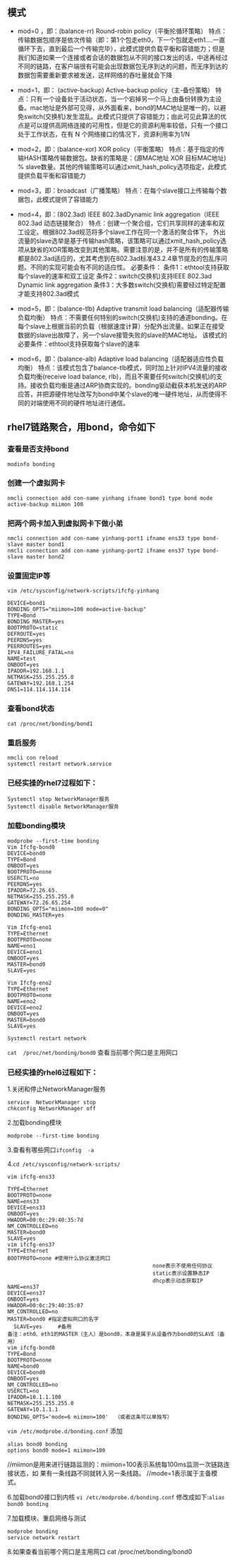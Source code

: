 ## 模式
- mod=0 ，即：(balance-rr) Round-robin policy（平衡抡循环策略）
特点：传输数据包顺序是依次传输（即：第1个包走eth0，下一个包就走eth1….一直循环下去，直到最后一个传输完毕），此模式提供负载平衡和容错能力；但是我们知道如果一个连接或者会话的数据包从不同的接口发出的话，中途再经过不同的链路，在客户端很有可能会出现数据包无序到达的问题，而无序到达的数据包需要重新要求被发送，这样网络的吞吐量就会下降

- mod=1，即： (active-backup) Active-backup policy（主-备份策略）
特点：只有一个设备处于活动状态，当一个宕掉另一个马上由备份转换为主设备。mac地址是外部可见得，从外面看来，bond的MAC地址是唯一的，以避免switch(交换机)发生混乱。此模式只提供了容错能力；由此可见此算法的优点是可以提供高网络连接的可用性，但是它的资源利用率较低，只有一个接口处于工作状态，在有 N 个网络接口的情况下，资源利用率为1/N

- mod=2，即：(balance-xor) XOR policy（平衡策略）
特点：基于指定的传输HASH策略传输数据包。缺省的策略是：(源MAC地址 XOR 目标MAC地址) % slave数量。其他的传输策略可以通过xmit_hash_policy选项指定，此模式提供负载平衡和容错能力

- mod=3，即：broadcast（广播策略）
特点：在每个slave接口上传输每个数据包，此模式提供了容错能力

- mod=4，即：(802.3ad) IEEE 802.3adDynamic link aggregation（IEEE 802.3ad 动态链接聚合）
特点：创建一个聚合组，它们共享同样的速率和双工设定。根据802.3ad规范将多个slave工作在同一个激活的聚合体下。
外出流量的slave选举是基于传输hash策略，该策略可以通过xmit_hash_policy选项从缺省的XOR策略改变到其他策略。需要注意的是，并不是所有的传输策略都是802.3ad适应的，尤其考虑到在802.3ad标准43.2.4章节提及的包乱序问题。不同的实现可能会有不同的适应性。
必要条件：
条件1：ethtool支持获取每个slave的速率和双工设定
条件2：switch(交换机)支持IEEE 802.3ad Dynamic link aggregation
条件3：大多数switch(交换机)需要经过特定配置才能支持802.3ad模式

- mod=5，即：(balance-tlb) Adaptive transmit load balancing（适配器传输负载均衡）
特点：不需要任何特别的switch(交换机)支持的通道bonding。在每个slave上根据当前的负载（根据速度计算）分配外出流量。如果正在接受数据的slave出故障了，另一个slave接管失败的slave的MAC地址。
该模式的必要条件：ethtool支持获取每个slave的速率

- mod=6，即：(balance-alb) Adaptive load balancing（适配器适应性负载均衡）
特点：该模式包含了balance-tlb模式，同时加上针对IPV4流量的接收负载均衡(receive load balance, rlb)，而且不需要任何switch(交换机)的支持。接收负载均衡是通过ARP协商实现的。bonding驱动截获本机发送的ARP应答，并把源硬件地址改写为bond中某个slave的唯一硬件地址，从而使得不同的对端使用不同的硬件地址进行通信。
 
## rhel7链路聚合，用bond，命令如下
### 查看是否支持bond
```
modinfo bonding
```
### 创建一个虚拟网卡
```
nmcli connection add con-name yinhang ifname bond1 type bond mode active-backup miimon 100
```
### 把两个网卡加入到虚拟网卡下做小弟
```
nmcli connection add con-name yinhang-port1 ifname ens33 type bond-slave master bond1
nmcli connection add con-name yinhang-port2 ifname ens37 type bond-slave master bond2
```
### 设置固定IP等
```
vim /etc/sysconfig/network-scripts/ifcfg-yinhang
```
```
DEVICE=bond1
BONDING_OPTS="miimon=100 mode=active-backup"
TYPE=Bond
BONDING_MASTER=yes
BOOTPROTO=static
DEFROUTE=yes
PEERDNS=yes
PEERROUTES=yes
IPV4_FAILURE_FATAL=no
NAME=test
ONBOOT=yes
IPADDR=192.168.1.1
NETMASK=255.255.255.0
GATEWAY=192.168.1.254
DNS1=114.114.114.114
```

### 查看bond状态
```
cat /proc/net/bonding/bond1
```
### 重启服务
```
nmcli con reload
systemctl restart network.service
```

### 已经实操的rhel7过程如下：
```
Systemctl stop NetworkManager服务
Systemctl disable NetworkManager服务
```

### 加载bonding模块
```
modprobe --first-time bonding
Vim Ifcfg-bond0
DEVICE=bond0
TYPE=Bond
ONBOOT=yes
BOOTPROTO=none
USERCTL=no
PEERDNS=yes
IPADDR=72.26.65.
NETMASK=255.255.255.0
GATEWAY=72.26.65.254
BONDING_OPTS="miimon=100 mode=0"
BONDING_MASTER=yes
 
Vim Ifcfg-eno1
TYPE=Ethernet
BOOTPROTO=none
NAME=eno1
DEVICE=eno1
ONBOOT=yes
MASTER=bond0
SLAVE=yes
 
Vim Ifcfg-eno2
TYPE=Ethernet
BOOTPROTO=none
NAME=eno2
DEVICE=eno2
ONBOOT=yes
MASTER=bond0
SLAVE=yes
```
``` 
Systemctl restart network
```

`cat  /proc/net/bonding/bond0`  查看当前哪个网口是主用网口
 
### 已经实操的rhel6过程如下：

1.关闭和停止NetworkManager服务

```
service  NetworkManager stop
chkconfig NetworkManager off
```

2.加载bonding模块

```
modprobe --first-time bonding
```
 
3.查看有哪些网口`ifconfig  -a`
 
4.`cd /etc/sysconfig/network-scripts/`

`vim ifcfg-ens33`
```
TYPE=Ethernet
BOOTPROTO=none
NAME=ens33
DEVICE=ens33
ONBOOT=yes
HWADDR=00:0c:29:40:35:7d
NM_CONTROLLED=no
MASTER=bond0
SLAVE=yes
vim ifcfg-ens37
TYPE=Ethernet
BOOTPROTO=none #使用什么协议激活网口
                                              none表示不使用任何协议
                                              static表示设置静态IP
                                              dhcp表示动态获取IP
NAME=ens37
DEVICE=ens37
ONBOOT=yes
HWADDR=00:0c:29:40:35:87
NM_CONTROLLED=no
MASTER=bond0 #指定虚拟网口的名字
  SLAVE=yes     #备用
备注：eth0、eth1的MASTER（主人）是bond0，本身是属于从设备作为bond0的SLAVE（备用）
vim ifcfg-bond0
TYPE=Bond
BOOTPROTO=none
NAME=bond0
DEVICE=bond0
ONBOOT=yes
NM_CONTROLLED=no
USERCTL=no
IPADDR=10.1.1.100
NETMASK=255.255.255.0
GATEWAY=10.1.1.1
BONDING_OPTS='mode=6 miimon=100'  （或者这条可以单独写）
```
`vim /etc/modprobe.d/bonding.conf` 添加
```
alias bond0 bonding
options bond0 mode=1 miimon=100
```
//miimon是用来进行链路监测的：miimon=100表示系统每100ms监测一次链路连接状态，如 果有一条线路不同就转入另一条线路。
//mode=1表示属于主备模式。
 
6.加载bond0接口到内核
`vi /etc/modprobe.d/bonding.conf`
修改成如下:`alias bond0 bonding`
 
7.加载模块、重启网络与测试

```
modprobe bonding
service network restart
```
 
8.如果查看当前哪个网口是主用网口
cat  /proc/net/bonding/bond0

